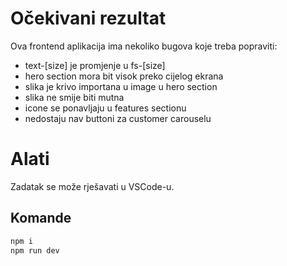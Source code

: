 # Očekivani rezultat

Ova frontend aplikacija ima nekoliko bugova koje treba popraviti:

- text-[size] je promjenje u fs-[size]
- hero section mora bit visok preko cijelog ekrana
- slika je krivo importana u image u hero section
- slika ne smije biti mutna
- icone se ponavljaju u features sectionu
- nedostaju nav buttoni za customer carouselu

# Alati

Zadatak se može rješavati u VSCode-u.

## Komande

```bash
npm i
npm run dev
```
